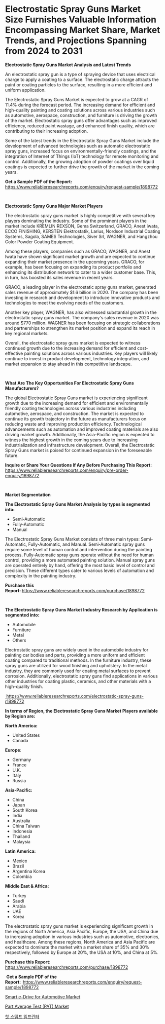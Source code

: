 <p><h1>Electrostatic Spray Guns Market Size Furnishes Valuable Information Encompassing Market Share, Market Trends, and Projections Spanning from 2024 to 2031</h1></p><p><strong>Electrostatic Spray Guns Market Analysis and Latest Trends</strong></p>
<p><p>An electrostatic spray gun is a type of spraying device that uses electrical charge to apply a coating to a surface. The electrostatic charge attracts the paint or coating particles to the surface, resulting in a more efficient and uniform application.</p><p>The Electrostatic Spray Guns Market is expected to grow at a CAGR of 11.4% during the forecast period. The increasing demand for efficient and high-quality painting and coating solutions across various industries such as automotive, aerospace, construction, and furniture is driving the growth of the market. Electrostatic spray guns offer advantages such as improved efficiency, reduced paint wastage, and enhanced finish quality, which are contributing to their increasing adoption.</p><p>Some of the latest trends in the Electrostatic Spray Guns Market include the development of advanced technologies such as automatic electrostatic spray guns, increased focus on environmentally-friendly coatings, and the integration of Internet of Things (IoT) technology for remote monitoring and control. Additionally, the growing adoption of powder coatings over liquid coatings is expected to further drive the growth of the market in the coming years.</p></p>
<p><strong>Get a Sample PDF of the Report:&nbsp;</strong> <a href="https://www.reliableresearchreports.com/enquiry/request-sample/1898772">https://www.reliableresearchreports.com/enquiry/request-sample/1898772</a></p>
<p>&nbsp;</p>
<p><strong>Electrostatic Spray Guns Major Market Players</strong></p>
<p><p>The electrostatic spray guns market is highly competitive with several key players dominating the industry. Some of the prominent players in the market include KREMLIN REXSON, Gema Switzerland, GRACO, Anest Iwata, ECCO FINISHING, KERSTEN Elektrostatik, Larius, Nordson Industrial Coating Systems, Sagola, SAMES Technologies, Siver Srl, WAGNER, and Hangzhou Color Powder Coating Equipment.</p><p>Among these players, companies such as GRACO, WAGNER, and Anest Iwata have shown significant market growth and are expected to continue expanding their market presence in the upcoming years. GRACO, for example, has been focusing on expanding its product portfolio and enhancing its distribution network to cater to a wider customer base. This, in turn, has boosted its sales revenue in recent years.</p><p>GRACO, a leading player in the electrostatic spray guns market, generated sales revenue of approximately $1.6 billion in 2020. The company has been investing in research and development to introduce innovative products and technologies to meet the evolving needs of the customers.</p><p>Another key player, WAGNER, has also witnessed substantial growth in the electrostatic spray guns market. The company's sales revenue in 2020 was around $770 million. WAGNER has been focusing on strategic collaborations and partnerships to strengthen its market position and expand its reach in key regional markets.</p><p>Overall, the electrostatic spray guns market is expected to witness continued growth due to the increasing demand for efficient and cost-effective painting solutions across various industries. Key players will likely continue to invest in product development, technology integration, and market expansion to stay ahead in this competitive landscape.</p></p>
<p>&nbsp;</p>
<p><strong>What Are The Key Opportunities For Electrostatic Spray Guns Manufacturers?</strong></p>
<p><p>The global Electrostatic Spray Guns market is experiencing significant growth due to the increasing demand for efficient and environmentally friendly coating technologies across various industries including automotive, aerospace, and construction. The market is expected to continue its growth trajectory in the future as manufacturers focus on reducing waste and improving production efficiency. Technological advancements such as automation and improved coating materials are also driving market growth. Additionally, the Asia-Pacific region is expected to witness the highest growth in the coming years due to increasing industrialization and infrastructure development. Overall, the Electrostatic Spray Guns market is poised for continued expansion in the foreseeable future.</p></p>
<p><strong>Inquire or Share Your Questions If Any Before Purchasing This Report:</strong> <a href="https://www.reliableresearchreports.com/enquiry/pre-order-enquiry/1898772">https://www.reliableresearchreports.com/enquiry/pre-order-enquiry/1898772</a></p>
<p>&nbsp;</p>
<p><strong>Market Segmentation</strong></p>
<p><strong>The Electrostatic Spray Guns Market Analysis by types is segmented into:</strong></p>
<p><ul><li>Semi-Automatic</li><li>Fully-Automatic</li><li>Manual</li></ul></p>
<p><p>The Electrostatic Spray Guns Market consists of three main types: Semi-Automatic, Fully-Automatic, and Manual. Semi-Automatic spray guns require some level of human control and intervention during the painting process. Fully-Automatic spray guns operate without the need for human control, providing a more automated painting solution. Manual spray guns are operated entirely by hand, offering the most basic level of control and precision. These different types cater to various levels of automation and complexity in the painting industry.</p></p>
<p><strong>Purchase this Report:&nbsp;</strong><a href="https://www.reliableresearchreports.com/purchase/1898772">https://www.reliableresearchreports.com/purchase/1898772</a></p>
<p>&nbsp;</p>
<p><strong>The Electrostatic Spray Guns Market Industry Research by Application is segmented into:</strong></p>
<p><ul><li>Automobile</li><li>Furniture</li><li>Metal</li><li>Others</li></ul></p>
<p><p>Electrostatic spray guns are widely used in the automobile industry for painting car bodies and parts, providing a more uniform and efficient coating compared to traditional methods. In the furniture industry, these spray guns are utilized for wood finishing and upholstery. In the metal industry, they are commonly used for coating metal surfaces to prevent corrosion. Additionally, electrostatic spray guns find applications in various other industries for coating plastic, ceramics, and other materials with a high-quality finish.</p></p>
<p><a href="https://www.reliableresearchreports.com/electrostatic-spray-guns-r1898772">&nbsp;https://www.reliableresearchreports.com/electrostatic-spray-guns-r1898772</a></p>
<p><strong>In terms of Region, the Electrostatic Spray Guns Market Players available by Region are:</strong></p>
<p>
    <p> <strong> North America: </strong>
        <ul>
            <li>United States</li>
            <li>Canada</li>
        </ul>
        </p> 
    <p> <strong> Europe: </strong>
        <ul>
            <li>Germany</li>
            <li>France</li>
            <li>U.K.</li>
            <li>Italy</li>
            <li>Russia</li>
        </ul>
        </p> 
    <p> <strong> Asia-Pacific: </strong>
        <ul>
            <li>China</li>
            <li>Japan</li>
            <li>South Korea</li>
            <li>India</li>
            <li>Australia</li>
            <li>China Taiwan</li>
            <li>Indonesia</li>
            <li>Thailand</li>
            <li>Malaysia</li>
        </ul>
        </p> 
    <p> <strong> Latin America: </strong>
        <ul>
            <li>Mexico</li>
            <li>Brazil</li>
            <li>Argentina Korea</li>
            <li>Colombia</li>
        </ul>
        </p> 
    <p> <strong> Middle East & Africa: </strong>
        <ul>
            <li>Turkey</li>
            <li>Saudi</li>
            <li>Arabia</li>
            <li>UAE</li>
            <li>Korea</li>
        </ul>
    </p>
    </p>
<p><p>The electrostatic spray guns market is experiencing significant growth in the regions of North America, Asia Pacific, Europe, the USA, and China due to increasing adoption in various industries such as automotive, electronics, and healthcare. Among these regions, North America and Asia Pacific are expected to dominate the market with a market share of 35% and 30% respectively, followed by Europe at 20%, the USA at 10%, and China at 5%.</p></p>
<p><strong>Purchase this Report: </strong><a href="https://www.reliableresearchreports.com/purchase/1898772">https://www.reliableresearchreports.com/purchase/1898772</a></p>
<p>&nbsp;<strong>Get a Sample PDF of the Report:&nbsp;&nbsp;</strong><a href="https://www.reliableresearchreports.com/enquiry/request-sample/1898772">https://www.reliableresearchreports.com/enquiry/request-sample/1898772</a></p>
<p><strong></strong></p>
<p><p><a href="https://www.linkedin.com/pulse/smart-e-drive-automotive-market-size-growing-forecasted-period-rsp0f?trackingId=e0AFcYcTZF0XZQLedyeRtQ%3D%3D">Smart e-Drive for Automotive Market</a></p><p><a href="https://www.linkedin.com/pulse/part-average-test-pat-market-research-report-provides-critical-g4ekf?trackingId=9z6vI7VWG4nCI8i9tF32Xw%3D%3D">Part Average Test (PAT) Market</a></p><p><a href="https://medium.com/@bud567768/%ED%95%AB-%EC%8A%A4%ED%83%AC%ED%94%84-%EC%9D%B8%ED%94%84%EB%A6%B0%ED%84%B0-%EC%8B%9C%EC%9E%A5-%EC%A1%B0%EC%82%AC-%EB%B3%B4%EA%B3%A0%EC%84%9C-2024%EB%85%84%EB%B6%80%ED%84%B0-2031%EB%85%84%EA%B9%8C%EC%A7%80%EC%9D%98-%EC%97%AD%EC%82%AC-%EB%B0%8F-%EC%98%88%EC%B8%A1-da6d87730b25">핫 스탬프 임프린터</a></p></p>